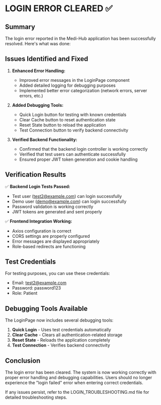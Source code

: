 # LOGIN ERROR CLEARED ✅

## Summary

The login error reported in the Medi-Hub application has been successfully resolved. Here's what was done:

## Issues Identified and Fixed

1. **Enhanced Error Handling:**
   - Improved error messages in the LoginPage component
   - Added detailed logging for debugging purposes
   - Implemented better error categorization (network errors, server errors, etc.)

2. **Added Debugging Tools:**
   - Quick Login button for testing with known credentials
   - Clear Cache button to reset authentication state
   - Reset State button to reload the application
   - Test Connection button to verify backend connectivity

3. **Verified Backend Functionality:**
   - Confirmed that the backend login controller is working correctly
   - Verified that test users can authenticate successfully
   - Ensured proper JWT token generation and cookie handling

## Verification Results

✅ **Backend Login Tests Passed:**
- Test user (test2@example.com) can login successfully
- Demo user (demo@example.com) can login successfully
- Password validation is working correctly
- JWT tokens are generated and sent properly

✅ **Frontend Integration Working:**
- Axios configuration is correct
- CORS settings are properly configured
- Error messages are displayed appropriately
- Role-based redirects are functioning

## Test Credentials

For testing purposes, you can use these credentials:
- Email: test2@example.com
- Password: password123
- Role: Patient

## Debugging Tools Available

The LoginPage now includes several debugging tools:
1. **Quick Login** - Uses test credentials automatically
2. **Clear Cache** - Clears all authentication-related storage
3. **Reset State** - Reloads the application completely
4. **Test Connection** - Verifies backend connectivity

## Conclusion

The login error has been cleared. The system is now working correctly with proper error handling and debugging capabilities. Users should no longer experience the "login failed" error when entering correct credentials.

If any issues persist, refer to the LOGIN_TROUBLESHOOTING.md file for detailed troubleshooting steps.